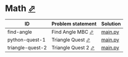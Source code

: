 # Math [⬀](https://www.hackerrank.com/domains/python/py-math)


| ID               | Problem statement                                                            | Solution                            |
|------------------|------------------------------------------------------------------------------|-------------------------------------|
| find-angle       | Find Angle MBC [⬀](https://www.hackerrank.com/challenges/find-angle)         | [main.py](find-angle/main.py)       |
| python-quest-1   | Triangle Quest [⬀](https://www.hackerrank.com/challenges/python-quest-1)     | [main.py](python-quest-1/main.py)   |
| triangle-quest-2 | Triangle Quest 2 [⬀](https://www.hackerrank.com/challenges/triangle-quest-2) | [main.py](triangle-quest-2/main.py) |


